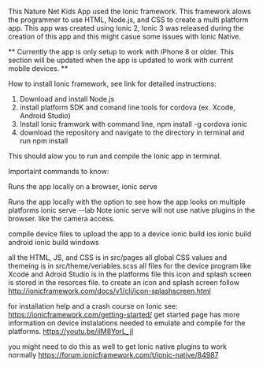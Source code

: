 This Nature Net Kids App used the Ionic framework. This framework alows the programmer to use HTML, 
Node.js, and CSS to create a multi platform app. This app was created using Ionic 2, Ionic 3 was 
released during the creation of this app and this might casue some issues with Ionic Native.

** Currently the app is only setup to work with iPhone 8 or older. This section will be updated when
the app is updated to work with current mobile devices. **

How to install Ionic framework, see link for detailed instructions:
1. Download and install Node.js
2. install platform SDK and comand line tools for cordova (ex. Xcode, Android Studio)
3. Install Ionic framwork with command line, npm install -g cordova ionic
4. download the repository and navigate to the directory in terminal and run npm install

This should alow you to run and compile the Ionic app in terminal. 

Importaint commands to know:

Runs the app locally on a browser,
    ionic serve 

Runs the app locally with the option to see how the app looks on multiple platforms
    ionic serve --lab
Note ionic serve will not use native plugins in the browser. like the camera access. 

compile device files to upload the app to a device 
    ionic build ios
    ionic build android
    ionic build windows

all the HTML, JS, and CSS is in src/pages
all global CSS values and themeing is in src/theme/veriables.scss
all files for the device program like Xcode and Adroid Studio is in the platforms file
this icon and splash screen is stored in the resorces file. to create an icon and splash screen
follow http://ionicframework.com/docs/v1/cli/icon-splashscreen.html

for installation help and a crash course on Ionic see:
https://ionicframework.com/getting-started/
get started page has more information on device instalations needed to emulate and compile for the 
platforms.
https://youtu.be/ilM8YorL_jI

you might need to do this as well to get Ionic native plugins to work normally
https://forum.ionicframework.com/t/ionic-native/84987